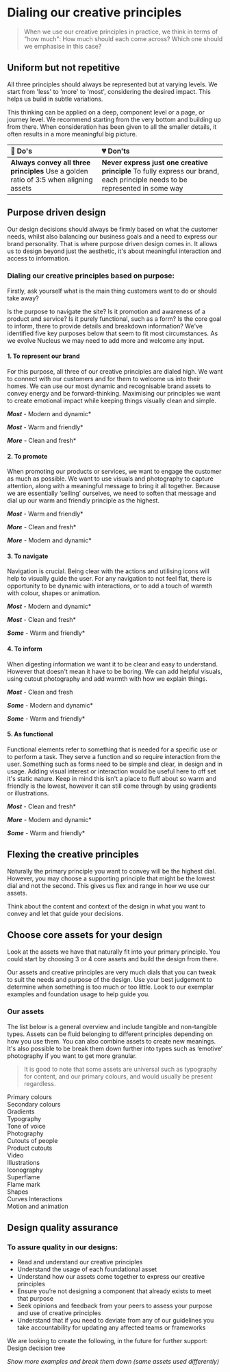 # Dialing our creative principles

> When we use our creative principles in practice, we think in terms of "how much": How much should each come across? Which one should we emphasise in this case?

## Uniform but not repetitive

All three principles should always be represented but at varying levels. We start from 'less' to 'more' to 'most', considering the desired impact. This helps us build in subtle variations.  

This thinking can be applied on a deep, component level or a page, or journey level. We recommend starting from the very bottom and building up from there. When consideration has been given to all the smaller details, it often results in a more meaningful big picture.

| 💚 Do's | 💔 Don'ts |
| :--- | :--- |
| **Always convey all three principles**  Use a golden ratio of 3:5 when aligning assets | **Never express just one creative principle**  To fully express our brand, each principle needs to be represented in some way

## Purpose driven design

Our design decisions should always be firmly based on what the customer needs, whilst also balancing our business goals and a need to express our brand personality. That is where purpose driven design comes in. It allows us to design beyond just the aesthetic, it's about meaningful interaction and access to information.

### Dialing our creative principles based on purpose:

Firstly, ask yourself what is the main thing customers want to do or should take away?

Is the purpose to navigate the site? Is it promotion and awareness of a product and service? Is it purely functional, such as a form? Is the core goal to inform, there to provide details and breakdown information? We've identified five key purposes below that seem to fit most circumstances. As we evolve Nucleus we may need to add more and welcome any input.

#### 1. To represent our brand

For this purpose, all three of our creative principles are dialed high. We want to connect with our customers and for them to welcome us into their homes. We can use our most dynamic and recognisable brand assets to convey energy and be forward-thinking. Maximising our principles we want to create emotional impact while keeping things visually clean and simple.

***Most*** - Modern and dynamic*

***Most*** - Warm and friendly*

***More*** - Clean and fresh*

#### 2. To promote

When promoting our products or services, we want to engage the customer as much as possible. We want to use visuals and photography to capture attention, along with a meaningful message to bring it all together. Because we are essentially ‘selling’ ourselves, we need to soften that message and dial up our warm and friendly principle as the highest.

***Most*** - Warm and friendly*

***More*** - Clean and fresh*

***More*** - Modern and dynamic*

#### 3. To navigate

Navigation is crucial. Being clear with the actions and utilising icons will help to visually guide the user. For any navigation to not feel flat, there is opportunity to be dynamic with interactions, or to add a touch of warmth with colour, shapes or animation.

***Most*** - Modern and dynamic*

***Most*** - Clean and fresh*

***Some*** - Warm and friendly*

#### 4. To inform

When digesting information we want it to be clear and easy to understand. However that doesn't mean it have to be boring. We can add helpful visuals, using cutout photography and add warmth with how we explain things.

***Most*** - Clean and fresh

***Some*** - Modern and dynamic*

***Some*** - Warm and friendly*

#### 5. As functional

Functional elements refer to something that is needed for a specific use or to perform a task. They serve a function and so require interaction from the user. Something such as forms need to be simple and clear, in design and in usage. Adding visual interest or interaction would be useful here to off set it's static nature. Keep in mind this isn't a place to fluff about so warm and friendly is the lowest, however it can still come through by using gradients or illustrations.

***Most*** - Clean and fresh*

***More*** - Modern and dynamic*

***Some*** - Warm and friendly*

## Flexing the creative principles
Naturally the primary principle you want to convey will be the highest dial. However, you may choose a supporting principle that might be the lowest dial and not the second. This gives us flex and range in how we use our assets.

Think about the content and context of the design in what you want to convey and let that guide your decisions.

## Choose core assets for your design

Look at the assets we have that naturally fit into your primary principle. You could start by choosing 3 or 4 core assets and build the design from there.

Our assets and creative principles are very much dials that you can tweak to suit the needs and purpose of the design. Use your best judgement to determine when something is too much or too little. Look to our exemplar examples and foundation usage to help guide you.

### Our assets

The list below is a general overview and include tangible and non-tangible types. Assets can be fluid belonging to different principles depending on how you use them. You can also combine assets to create new meanings. It's also possible to be break them down further into types such as ‘emotive’ photography if you want to get more granular.

> It is good to note that some assets are universal such as typography for content, and our primary colours, and would usually be present regardless.

Primary colours  
Secondary colours  
Gradients  
Typography  
Tone of voice  
Photography  
Cutouts of people  
Product cutouts  
Video   
Illustrations  
Iconography  
Superflame  
Flame mark  
Shapes  
Curves Interactions  
Motion and animation    

## Design quality assurance

### To assure quality in our designs:

* Read and understand our creative principles
* Understand the usage of each foundational asset
* Understand how our assets come together to express our creative principles
* Ensure you’re not designing a component that already exists to meet that purpose
* Seek opinions and feedback from your peers to assess your purpose and use of creative principles
* Understand that if you need to deviate from any of our guidelines you take accountability for updating any affected teams or frameworks

We are looking to create the following, in the future for further support:
Design decision tree

*Show more examples and break them down (same assets used differently)*

